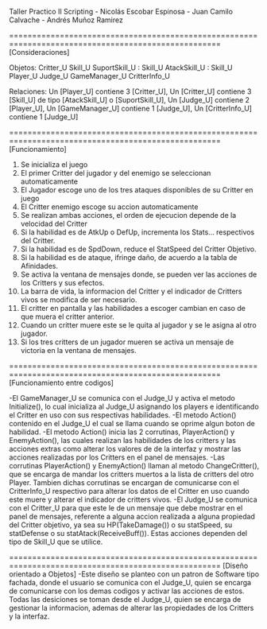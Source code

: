 Taller Practico II Scripting - Nicolás Escobar Espinosa - Juan Camilo Calvache - Andrés Muñoz Ramirez

====================================================================================================
[Consideraciones]

Objetos:
	Critter_U
	Skill_U
	SuportSkill_U : Skill_U
	AtackSkill_U : Skill_U
	Player_U
	Judge_U
	GameManager_U
	CritterInfo_U

Relaciones:
	Un [Player_U] contiene 3 [Critter_U],
	Un [Critter_U] contiene 3 [Skill_U] de tipo [AtackSkill_U] o [SuportSkill_U],
	Un [Judge_U] contiene 2 [Player_U],
	Un [GameManager_U] contiene 1 [Judge_U],
	Un [CritterInfo_U] contiene 1 [Judge_U]

====================================================================================================
[Funcionamiento]

1. Se inicializa el juego
2. El primer Critter del jugador y del enemigo se seleccionan automaticamente
3. El Jugador escoge uno de los tres ataques disponibles de su Critter en juego
4. El Critter enemigo escoge su accion automaticamente
5. Se realizan ambas acciones, el orden de ejecucion depende de la velocidad del Critter
6. Si la habilidad es de AtkUp o DefUp, incrementa los Stats... respectivos del Critter.
7. Si la habilidad es de SpdDown, reduce el StatSpeed del Critter Objetivo.
8. Si la habilidad es de ataque, ifringe daño, de acuerdo a la tabla de Afinidades.
9. Se activa la ventana de mensajes donde, se pueden ver las acciones de los Critters y sus efectos.
10. La barra de vida, la informacion del Critter y el indicador de Critters vivos se modifica de ser necesario.
11. El critter en pantalla y las habilidades a escoger cambian en caso de que muera el critter anterior.
12. Cuando un critter muere este se le quita al jugador y se le asigna al otro jugador.
13. Si los tres critters de un jugador mueren se activa un mensaje de victoria en la ventana de mensajes.

====================================================================================================
[Funcionamiento entre codigos]

-El GameManager_U se comunica con el Judge_U y activa el metodo Initialize(), lo cual inicializa al Judge_U asignando los players e identificando el Critter en uso con sus
respectivas habilidades.
-El metodo Action() contenido en el Judge_U el cual se llama cuando se oprime algun boton de habilidad.
-El metodo Action() inicia las 2 corrutinas, PlayerAction() y EnemyAction(), las cuales realizan las habilidades de los critters y las acciones extras como alterar los valores
de de la interfaz y mostrar las acciones realizadas por los Critters en el panel de mensajes.
-Las corrutinas PlayerAction() y EnemyAction() llaman al metodo ChangeCritter(), que se encarga de mandar los critters muertos a la lista de critters del otro Player.
Tambien dichas corrutinas se encargan de comunicarse con el CritterInfo_U respectivo para alterar los datos de el Critter en uso cuando este muere y alterar el indicador de
critters vivos.
-El Judge_U se comunica con el Critter_U para que este le de un mensaje que debe mostrar en el panel de mensajes, referente a alguna accion realizada a alguna propiedad del
Critter objetivo, ya sea su HP(TakeDamage()) o su statSpeed, su statDefense o su statAtack(ReceiveBuff()). Estas acciones dependen del tipo de Skill_U que se utilice.

====================================================================================================
[Diseño orientado a Objetos]
-Este diseño se planteo con un patron de Software tipo fachada, donde el usuario se comunica con el Judge_U, quien se encarga de comunicarse con los demas codigos y activar
las acciones de estos.
Todas las desiciones se toman desde el Judge_U, quien se encarga de gestionar la informacion, ademas de alterar las propiedades de los Critters y la interfaz.
